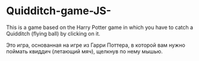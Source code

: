 # Quidditch-game-JS-

This is a game based on the Harry Potter game in which you have to catch a Quidditch (flying ball) by clicking on it.

Это игра, основанная на игре из Гарри Поттера, в которой вам нужно поймать квиддич (летающий мяч), щелкнув по нему мышью.
